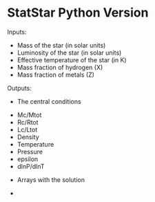 
# StatStar Python Version

Inputs:

- Mass of the star (in solar units)
- Luminosity of the star (in solar units)
- Effective temperature of the star (in K)
- Mass fraction of hydrogen (X)
- Mass fraction of metals (Z)

Outputs:

* The central conditions

- Mc/Mtot
- Rc/Rtot
- Lc/Ltot
- Density
- Temperature
- Pressure
- epsilon
- dlnP/dlnT

* Arrays with the solution

- 